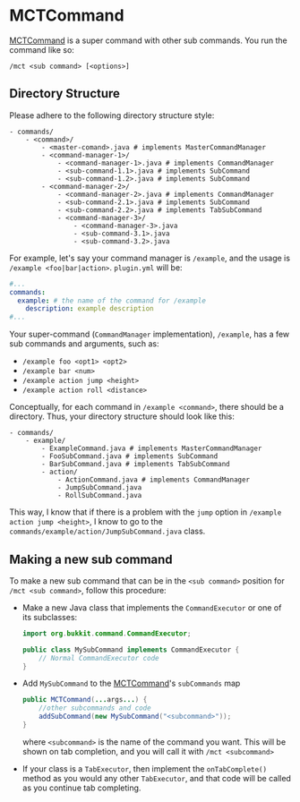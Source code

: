 # MCTCommand
[MCTCommand](./MCTCommand.java) is a super command with other sub commands. You run the command like so:
```mclang
/mct <sub command> [<options>]
```

## Directory Structure
Please adhere to the following directory structure style:
```
- commands/
    - <command>/
        - <master-comand>.java # implements MasterCommandManager
        - <command-manager-1>/
            - <command-manager-1>.java # implements CommandManager
            - <sub-command-1.1>.java # implements SubCommand
            - <sub-command-1.2>.java # implements SubCommand
        - <command-manager-2>/
            - <command-manager-2>.java # implements CommandManager
            - <sub-command-2.1>.java # implements SubCommand
            - <sub-command-2.2>.java # implements TabSubCommand
            - <command-manager-3>/
                - <command-manager-3>.java
                - <sub-command-3.1>.java
                - <sub-command-3.2>.java
```

For example, let's say your command manager is `/example`, and the usage is `/example <foo|bar|action>`. `plugin.yml` will be:

```yml
#...
commands:
  example: # the name of the command for /example
    description: example description
#...
```

Your super-command (`CommandManager` implementation), `/example`, has a few sub commands and arguments, such as:
- `/example foo <opt1> <opt2>`
- `/example bar <num>`
- `/example action jump <height>`
- `/example action roll <distance>`

Conceptually, for each command in `/example <command>`, there should be a directory. Thus, your directory structure should look like this:

```
- commands/
    - example/
        - ExampleCommand.java # implements MasterCommandManager
        - FooSubCommand.java # implements SubCommand
        - BarSubCommand.java # implements TabSubCommand
        - action/
            - ActionCommand.java # implements CommandManager
            - JumpSubCommand.java
            - RollSubCommand.java
```

This way, I know that if there is a problem with the `jump` option in `/example action jump <height>`, I know to go to the `commands/example/action/JumpSubCommand.java` class.

## Making a new sub command
To make a new sub command that can be in the `<sub command>` position for `/mct <sub command>`, follow this procedure:
- Make a new Java class that implements the `CommandExecutor` or one of its subclasses:

    ```java
    import org.bukkit.command.CommandExecutor;
    
    public class MySubCommand implements CommandExecutor {
        // Normal CommandExecutor code
    }
    ```

- Add `MySubCommand` to the [MCTCommand](./MCTCommand.java)'s `subCommands` map
    ```java
    public MCTCommand(...args...) {
        //other subcommands and code
        addSubCommand(new MySubCommand("<subcommand>"));
    }
    ```
  where `<subcommand>` is the name of the command you want. This will be shown on tab completion, and you will call it with `/mct <subcommand>`

- If your class is a `TabExecutor`, then implement the `onTabComplete()` method as you would any other `TabExecutor`, and that code will be called as you continue tab completing.